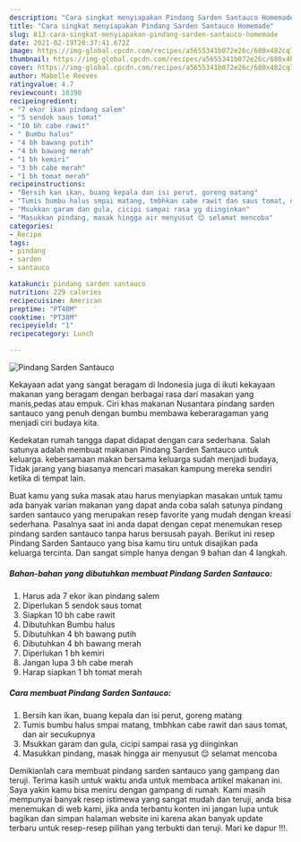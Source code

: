```yaml
---
description: "Cara singkat menyiapakan Pindang Sarden Santauco Homemade"
title: "Cara singkat menyiapakan Pindang Sarden Santauco Homemade"
slug: 813-cara-singkat-menyiapakan-pindang-sarden-santauco-homemade
date: 2021-02-19T20:37:41.672Z
image: https://img-global.cpcdn.com/recipes/a5655341b072e26c/680x482cq70/pindang-sarden-santauco-foto-resep-utama.jpg
thumbnail: https://img-global.cpcdn.com/recipes/a5655341b072e26c/680x482cq70/pindang-sarden-santauco-foto-resep-utama.jpg
cover: https://img-global.cpcdn.com/recipes/a5655341b072e26c/680x482cq70/pindang-sarden-santauco-foto-resep-utama.jpg
author: Mabelle Reeves
ratingvalue: 4.7
reviewcount: 10390
recipeingredient:
- "7 ekor ikan pindang salem"
- "5 sendok saus tomat"
- "10 bh cabe rawit"
- " Bumbu halus"
- "4 bh bawang putih"
- "4 bh bawang merah"
- "1 bh kemiri"
- "3 bh cabe merah"
- "1 bh tomat merah"
recipeinstructions:
- "Bersih kan ikan, buang kepala dan isi perut, goreng matang"
- "Tumis bumbu halus smpai matang, tmbhkan cabe rawit dan saus tomat, dan air secukupnya"
- "Msukkan garam dan gula, cicipi sampai rasa yg diinginkan"
- "Masukkan pindang, masak hingga air menyusut 😌 selamat mencoba"
categories:
- Recipe
tags:
- pindang
- sarden
- santauco

katakunci: pindang sarden santauco 
nutrition: 229 calories
recipecuisine: American
preptime: "PT40M"
cooktime: "PT38M"
recipeyield: "1"
recipecategory: Lunch

---
```



![Pindang Sarden Santauco](https://img-global.cpcdn.com/recipes/a5655341b072e26c/680x482cq70/pindang-sarden-santauco-foto-resep-utama.jpg)

Kekayaan adat yang sangat beragam di Indonesia juga di ikuti kekayaan makanan yang beragam dengan berbagai rasa dari masakan yang manis,pedas atau empuk. Ciri khas makanan Nusantara pindang sarden santauco yang penuh dengan bumbu membawa keberaragaman yang menjadi ciri budaya kita.




Kedekatan rumah tangga dapat didapat dengan cara sederhana. Salah satunya adalah membuat makanan Pindang Sarden Santauco untuk keluarga. kebersamaan makan bersama keluarga sudah menjadi budaya, Tidak jarang yang biasanya mencari masakan kampung mereka sendiri ketika di tempat lain.

Buat kamu yang suka masak atau harus menyiapkan masakan untuk tamu ada banyak varian makanan yang dapat anda coba salah satunya pindang sarden santauco yang merupakan resep favorite yang mudah dengan kreasi sederhana. Pasalnya saat ini anda dapat dengan cepat menemukan resep pindang sarden santauco tanpa harus bersusah payah.
Berikut ini resep Pindang Sarden Santauco yang bisa kamu tiru untuk disajikan pada keluarga tercinta. Dan sangat simple hanya dengan 9 bahan dan 4 langkah.


<!--inarticleads1-->

##### Bahan-bahan yang dibutuhkan membuat Pindang Sarden Santauco:

1. Harus ada 7 ekor ikan pindang salem
1. Diperlukan 5 sendok saus tomat
1. Siapkan 10 bh cabe rawit
1. Dibutuhkan  Bumbu halus
1. Dibutuhkan 4 bh bawang putih
1. Dibutuhkan 4 bh bawang merah
1. Diperlukan 1 bh kemiri
1. Jangan lupa 3 bh cabe merah
1. Harap siapkan 1 bh tomat merah




<!--inarticleads2-->

##### Cara membuat  Pindang Sarden Santauco:

1. Bersih kan ikan, buang kepala dan isi perut, goreng matang
1. Tumis bumbu halus smpai matang, tmbhkan cabe rawit dan saus tomat, dan air secukupnya
1. Msukkan garam dan gula, cicipi sampai rasa yg diinginkan
1. Masukkan pindang, masak hingga air menyusut 😌 selamat mencoba




Demikianlah cara membuat pindang sarden santauco yang gampang dan teruji. Terima kasih untuk waktu anda untuk membaca artikel makanan ini. Saya yakin kamu bisa meniru dengan gampang di rumah. Kami masih mempunyai banyak resep istimewa yang sangat mudah dan teruji, anda bisa menemukan di web kami, jika anda terbantu konten ini jangan lupa untuk bagikan dan simpan halaman website ini karena akan banyak update terbaru untuk resep-resep pilihan yang terbukti dan teruji. Mari ke dapur !!!. 
